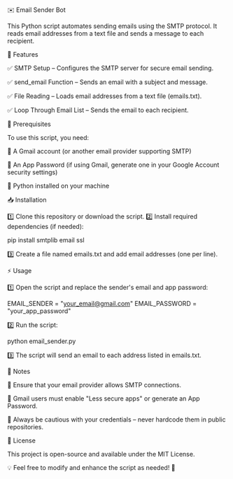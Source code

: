✉️ Email Sender Bot

This Python script automates sending emails using the SMTP protocol. It reads email addresses from a text file and sends a message to each recipient.

🚀 Features

✅ SMTP Setup – Configures the SMTP server for secure email sending.

✅ send_email Function – Sends an email with a subject and message.

✅ File Reading – Loads email addresses from a text file (emails.txt).

✅ Loop Through Email List – Sends the email to each recipient.

📌 Prerequisites

To use this script, you need:

📧 A Gmail account (or another email provider supporting SMTP)

🔑 An App Password (if using Gmail, generate one in your Google Account security settings)

🐍 Python installed on your machine

📥 Installation

1️⃣ Clone this repository or download the script.
2️⃣ Install required dependencies (if needed):

pip install smtplib email ssl

3️⃣ Create a file named emails.txt and add email addresses (one per line).

⚡ Usage

1️⃣ Open the script and replace the sender's email and app password:

EMAIL_SENDER = "your_email@gmail.com"
EMAIL_PASSWORD = "your_app_password"

2️⃣ Run the script:

python email_sender.py

3️⃣ The script will send an email to each address listed in emails.txt.

🔔 Notes

🔹 Ensure that your email provider allows SMTP connections.

🔹 Gmail users must enable "Less secure apps" or generate an App Password.

🔹 Always be cautious with your credentials – never hardcode them in public repositories.

📜 License

This project is open-source and available under the MIT License.

💡 Feel free to modify and enhance the script as needed! 🚀
